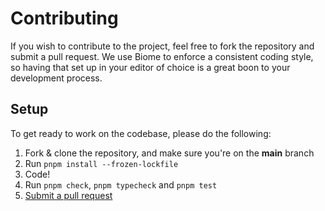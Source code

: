 # Contributing

If you wish to contribute to the project, feel free to fork the repository and submit a
pull request. We use Biome to enforce a consistent coding style, so having that set up in your editor of choice
is a great boon to your development process.

## Setup

To get ready to work on the codebase, please do the following:

1. Fork & clone the repository, and make sure you're on the **main** branch
2. Run `pnpm install --frozen-lockfile`
3. Code!
4. Run `pnpm check`, `pnpm typecheck` and `pnpm test`
5. [Submit a pull request](https://github.com/SuperchupuDev/neon-env/compare)

